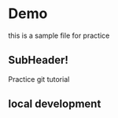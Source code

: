 # Demo



this is a sample file for practice




## SubHeader!


Practice git tutorial


## local development 
